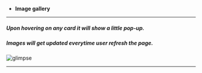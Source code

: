 
- **Image gallery**
---
##### Upon hovering on any card it will show a little pop-up.
##### Images will get updated everytime user refresh the page.
![glimpse](https://github.com/mayuriwasu1/CSS-mini-projects/blob/main/image_gallery/image1.png)

---